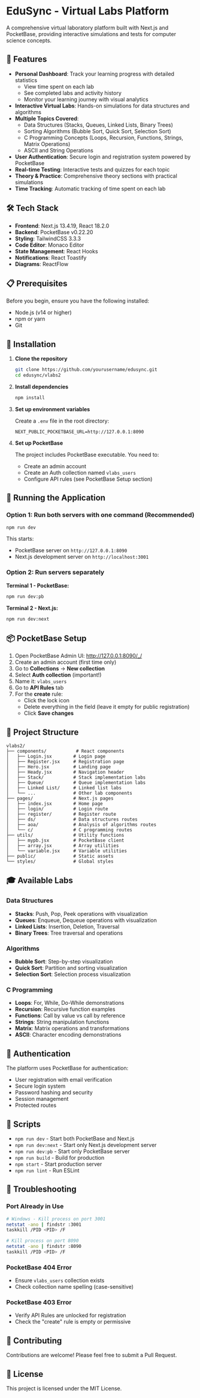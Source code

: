 # EduSync - Virtual Labs Platform

A comprehensive virtual laboratory platform built with Next.js and PocketBase, providing interactive simulations and tests for computer science concepts.

## 🚀 Features

- **Personal Dashboard**: Track your learning progress with detailed statistics
  - View time spent on each lab
  - See completed labs and activity history
  - Monitor your learning journey with visual analytics
- **Interactive Virtual Labs**: Hands-on simulations for data structures and algorithms
- **Multiple Topics Covered**:
  - Data Structures (Stacks, Queues, Linked Lists, Binary Trees)
  - Sorting Algorithms (Bubble Sort, Quick Sort, Selection Sort)
  - C Programming Concepts (Loops, Recursion, Functions, Strings, Matrix Operations)
  - ASCII and String Operations
- **User Authentication**: Secure login and registration system powered by PocketBase
- **Real-time Testing**: Interactive tests and quizzes for each topic
- **Theory & Practice**: Comprehensive theory sections with practical simulations
- **Time Tracking**: Automatic tracking of time spent on each lab

## 🛠️ Tech Stack

- **Frontend**: Next.js 13.4.19, React 18.2.0
- **Backend**: PocketBase v0.22.20
- **Styling**: TailwindCSS 3.3.3
- **Code Editor**: Monaco Editor
- **State Management**: React Hooks
- **Notifications**: React Toastify
- **Diagrams**: ReactFlow

## 📋 Prerequisites

Before you begin, ensure you have the following installed:
- Node.js (v14 or higher)
- npm or yarn
- Git

## 🔧 Installation

1. **Clone the repository**
   ```bash
   git clone https://github.com/yourusername/edusync.git
   cd edusync/vlabs2
   ```

2. **Install dependencies**
   ```bash
   npm install
   ```

3. **Set up environment variables**
   
   Create a `.env` file in the root directory:
   ```env
   NEXT_PUBLIC_POCKETBASE_URL=http://127.0.0.1:8090
   ```

4. **Set up PocketBase**
   
   The project includes PocketBase executable. You need to:
   - Create an admin account
   - Create an Auth collection named `vlabs_users`
   - Configure API rules (see PocketBase Setup section)

## 🚀 Running the Application

### Option 1: Run both servers with one command (Recommended)

```bash
npm run dev
```

This starts:
- PocketBase server on `http://127.0.0.1:8090`
- Next.js development server on `http://localhost:3001`

### Option 2: Run servers separately

**Terminal 1 - PocketBase:**
```bash
npm run dev:pb
```

**Terminal 2 - Next.js:**
```bash
npm run dev:next
```

## 📦 PocketBase Setup

1. Open PocketBase Admin UI: http://127.0.0.1:8090/_/
2. Create an admin account (first time only)
3. Go to **Collections** → **New collection**
4. Select **Auth collection** (important!)
5. Name it: `vlabs_users`
6. Go to **API Rules** tab
7. For the **create** rule:
   - Click the lock icon
   - Delete everything in the field (leave it empty for public registration)
   - Click **Save changes**

## 📁 Project Structure

```
vlabs2/
├── components/           # React components
│   ├── Login.jsx        # Login page
│   ├── Register.jsx     # Registration page
│   ├── Hero.jsx         # Landing page
│   ├── Heady.jsx        # Navigation header
│   ├── Stack/           # Stack implementation labs
│   ├── Queue/           # Queue implementation labs
│   ├── Linked List/     # Linked list labs
│   └── ...              # Other lab components
├── pages/               # Next.js pages
│   ├── index.jsx        # Home page
│   ├── login/           # Login route
│   ├── register/        # Register route
│   ├── ds/              # Data structures routes
│   ├── aoa/             # Analysis of algorithms routes
│   └── c/               # C programming routes
├── utils/               # Utility functions
│   ├── mypb.jsx         # PocketBase client
│   ├── array.jsx        # Array utilities
│   └── variable.jsx     # Variable utilities
├── public/              # Static assets
└── styles/              # Global styles
```

## 🎓 Available Labs

### Data Structures
- **Stacks**: Push, Pop, Peek operations with visualization
- **Queues**: Enqueue, Dequeue operations with visualization
- **Linked Lists**: Insertion, Deletion, Traversal
- **Binary Trees**: Tree traversal and operations

### Algorithms
- **Bubble Sort**: Step-by-step visualization
- **Quick Sort**: Partition and sorting visualization
- **Selection Sort**: Selection process visualization

### C Programming
- **Loops**: For, While, Do-While demonstrations
- **Recursion**: Recursive function examples
- **Functions**: Call by value vs call by reference
- **Strings**: String manipulation functions
- **Matrix**: Matrix operations and transformations
- **ASCII**: Character encoding demonstrations

## 🔐 Authentication

The platform uses PocketBase for authentication:
- User registration with email verification
- Secure login system
- Password hashing and security
- Session management
- Protected routes

## 📝 Scripts

- `npm run dev` - Start both PocketBase and Next.js
- `npm run dev:next` - Start only Next.js development server
- `npm run dev:pb` - Start only PocketBase server
- `npm run build` - Build for production
- `npm start` - Start production server
- `npm run lint` - Run ESLint

## 🐛 Troubleshooting

### Port Already in Use
```bash
# Windows - Kill process on port 3001
netstat -ano | findstr :3001
taskkill /PID <PID> /F

# Kill process on port 8090
netstat -ano | findstr :8090
taskkill /PID <PID> /F
```

### PocketBase 404 Error
- Ensure `vlabs_users` collection exists
- Check collection name spelling (case-sensitive)

### PocketBase 403 Error
- Verify API Rules are unlocked for registration
- Check the "create" rule is empty or permissive

## 🤝 Contributing

Contributions are welcome! Please feel free to submit a Pull Request.

## 📄 License

This project is licensed under the MIT License.
